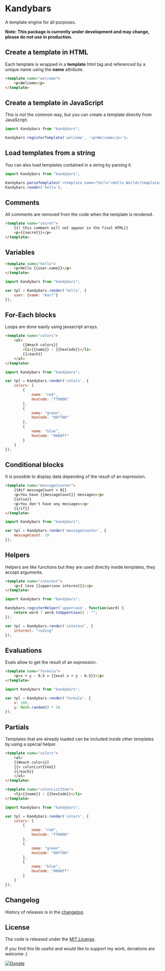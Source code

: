 # Kandybars

A template engine for all purposes.

**Note: This package is currently under development and may change, please do not use in production.**

## Create a template in HTML

Each template is wrapped in a **template** html tag and referenced by a unique name using the **name** attribute.

```html
<template name="welcome">
    <p>Welcome</p>
</template>
```

## Create a template in JavaScript

This is not the common way, but you can create a template directly from JavaScript.

```js
import Kandybars from "kandybars";

Kandybars.registerTemplate('welcome', '<p>Welcome</p>');
```

## Load templates from a string

You can also load templates contained in a string by parsing it.

```js
import Kandybars from "kandybars";

Kandybars.parseTemplates('<template name="hello">Hello World</template>');
Kandybars.render('hello');
```

## Comments

All comments are removed from the code when the template is rendered.

```html
<template name="secret">
    {{! this comment will not appear in the final HTML}}
    <p>{{secret}}</p>
</template>
```

## Variables

```html
<template name="hello">
    <p>Hello {{user.name}}</p>
</template>
```

```js
import Kandybars from "kandybars";

var tpl = Kandybars.render('hello', {
    user: {name: "Karl"}
});
```

## For-Each blocks

Loops are done easily using javascript arrays.

```html
<template name="colors">
    <ul>
        {{#each colors}}
        <li>{{name}} : {{hexCode}}</li>
        {{/each}}
    </ul>
</template>
```

```js
import Kandybars from "kandybars";

var tpl = Kandybars.render('colors', {
    colors: [
        {
            name: "red",
            hexCode: "ff0000"
        },
        {
            name: "green",
            hexCode: "00ff00"
        },
        {
            name: "blue",
            hexCode: "0000ff"
        }
    ]
});
```

## Conditional blocks

It is possible to display data depending of the result of an expression.

```html
<template name="messageCounter">
    {{#if messageCount > 0}}
    <p>You have {{messageCount}} messages</p>
    {{else}}
    <p>You don't have any messages</p>
    {{/if}}
</template>
```

```js
import Kandybars from "kandybars";

var tpl = Kandybars.render('messageCounter', {
    messageCount: 19
});
```

## Helpers

Helpers are like functions but they are used directly inside templates, they accept arguments.

```html
<template name="interest">
    <p>I love {{uppercase interest}}</p>
</template>
```

```js
import Kandybars from "kandybars";

Kandybars.registerHelper('uppercase', function(word) {
    return word ? word.toUpperCase() : "";
});

var tpl = Kandybars.render('interest', {
    interest: "coding"
});
```

## Evaluations

Evals allow to get the result of an expression.

```html
<template name="formula">
    <p>x + y - 0.5 = {{eval x + y - 0.5}}</p>
</template>
```

```js
import Kandybars from "kandybars";

var tpl = Kandybars.render('formula', {
    x: 100,
    y: Math.random() * 10
});
```

## Partials

Templates that are already loaded can be included inside other templates by using a special helper.

```html
<template name="colors">
    <ul>
    {{#each colors}}
    {{> colorListItem}}
    {{/each}}
    </ul>
</template>

<template name="colorListItem">
    <li>{{name}} : {{hexCode}}</li>
</template>
```

```js
import Kandybars from "kandybars";

var tpl = Kandybars.render('colors', {
    colors: [
        {
            name: "red",
            hexCode: "ff0000"
        },
        {
            name: "green",
            hexCode: "00ff00"
        },
        {
            name: "blue",
            hexCode: "0000ff"
        }
    ]
});
```

## Changelog

History of releases is in the [changelog](./CHANGELOG.md).

## License

The code is released under the [MIT License](http://www.opensource.org/licenses/MIT).

If you find this lib useful and would like to support my work, donations are welcome :)

[![Donate](https://img.shields.io/badge/Donate-PayPal-green.svg)](https://www.paypal.com/cgi-bin/webscr?cmd=_s-xclick&hosted_button_id=7UABXKNGPQBVJ)
